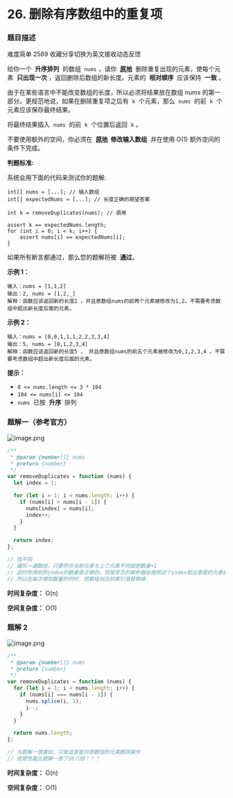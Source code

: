# 26. 删除有序数组中的重复项

### 题目描述

难度简单 2589 收藏分享切换为英文接收动态反馈

给你一个  **升序排列**  的数组  `nums` ，请你  **[原地](http://baike.baidu.com/item/%E5%8E%9F%E5%9C%B0%E7%AE%97%E6%B3%95)**  删除重复出现的元素，使每个元素  **只出现一次** ，返回删除后数组的新长度。元素的  **相对顺序**  应该保持  **一致** 。

由于在某些语言中不能改变数组的长度，所以必须将结果放在数组 nums 的第一部分。更规范地说，如果在删除重复项之后有  `k`  个元素，那么  `nums`  的前  `k`  个元素应该保存最终结果。

将最终结果插入  `nums`  的前  `k`  个位置后返回  `k` 。

不要使用额外的空间，你必须在  **[原地](https://baike.baidu.com/item/%E5%8E%9F%E5%9C%B0%E7%AE%97%E6%B3%95)  修改输入数组**  并在使用 O(1) 额外空间的条件下完成。

**判题标准:**

系统会用下面的代码来测试你的题解:

```
int[] nums = [...]; // 输入数组
int[] expectedNums = [...]; // 长度正确的期望答案

int k = removeDuplicates(nums); // 调用

assert k == expectedNums.length;
for (int i = 0; i < k; i++) {
    assert nums[i] == expectedNums[i];
}
```

如果所有断言都通过，那么您的题解将被  **通过**。

**示例 1：**

```
输入：nums = [1,1,2]
输出：2, nums = [1,2,_]
解释：函数应该返回新的长度2 ，并且原数组nums的前两个元素被修改为1,2。不需要考虑数组中超出新长度后面的元素。

```

**示例 2：**

```
输入：nums = [0,0,1,1,1,2,2,3,3,4]
输出：5, nums = [0,1,2,3,4]
解释：函数应该返回新的长度5 ， 并且原数组nums的前五个元素被修改为0,1,2,3,4 。不需要考虑数组中超出新长度后面的元素。

```

**提示：**

- `0 <= nums.length <= 3 * 104`
- `104 <= nums[i] <= 104`
- `nums`  已按  **升序**  排列

### 题解一（参考官方）

![image.png](https://s2.loli.net/2022/04/19/DCyLtcIdMTjrbeV.png)

```jsx
/**
 * @param {number[]} nums
 * @return {number}
 */
var removeDuplicates = function (nums) {
  let index = 1;

  for (let i = 1; i < nums.length; i++) {
    if (nums[i] > nums[i - 1]) {
      nums[index] = nums[i];
      index++;
    }
  }

  return index;
};

// 找不同
// 遍历一遍数组，只要符合当前元素与上个元素不同就把数量+1
// 这时你得到的index的数量是正确的，但是官方的解析器会按照这个index取出里面的元素做比对
// 所以在每次增加数量的同时，把数组对应的索引值替换掉
```

**时间复杂度：** O(n)

**空间复杂度：** O(1)

### 题解 2

![image.png](https://s2.loli.net/2022/04/19/jAISFmUZP2EsuBQ.png)

```jsx
/**
 * @param {number[]} nums
 * @return {number}
 */
var removeDuplicates = function (nums) {
  for (let i = 1; i < nums.length; i++) {
    if (nums[i] === nums[i - 1]) {
      nums.splice(i, 1);
      i--;
    }
  }

  return nums.length;
};

// 与题解一很类似，只是这里是对原数组的元素删除操作
// 但是性能比题解一差了10几倍！！！
```

**时间复杂度：** O(n)

**空间复杂度：** O(1)
